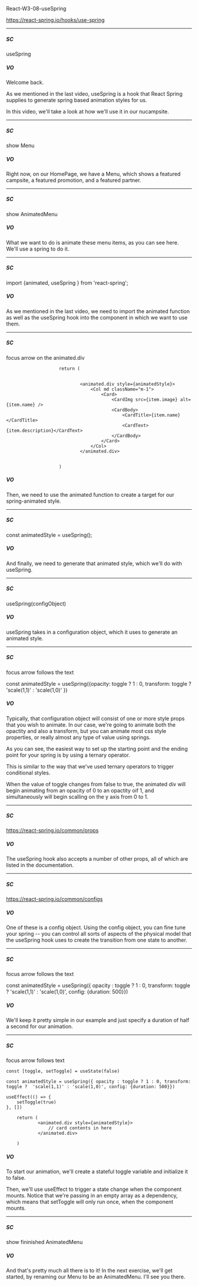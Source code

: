 React-W3-08-useSpring

https://react-spring.io/hooks/use-spring

--- 

##### SC

useSpring

##### VO

Welcome back.  

As we mentioned in the last video, useSpring is a hook that React Spring supplies to generate spring based animation styles for us.

In this video, we'll take a look at how we'll use it in our nucampsite.

--- 

##### SC

show Menu

##### VO

Right now, on our HomePage, we have a Menu, which shows a featured campsite, a featured promotion, and a featured partner. 

--- 

##### SC

show AnimatedMenu


##### VO
 What we want to do is animate these menu items, as you can see here.  We'll use a spring to do it.

--- 

##### SC

import {animated, useSpring } from 'react-spring';

##### VO

As we mentioned in the last video, we need to import the animated function as well as the useSpring hook into the component in which we want to use them.

--- 

##### SC

focus arrow on the animated.div


                        return (
                            
                            
                                <animated.div style={animatedStyle}>
                                    <Col md className="m-1">        
                                        <Card>
                                            <CardImg src={item.image} alt={item.name} />
                                            <CardBody>
                                                <CardTitle>{item.name}</CardTitle>
                                                <CardText>{item.description}</CardText>
                                            </CardBody>
                                        </Card>
                                    </Col>  
                                </animated.div>
                            
                            
                        )

##### VO

Then, we need to use the animated function to create a target for our spring-animated style.

--- 

##### SC

const animatedStyle = useSpring();

##### VO

And finally, we need to generate that animated style, which we'll do with useSpring.

--- 

##### SC

useSpring(configObject)

##### VO

useSpring takes in a configuration object, which it uses to generate an animated style.


--- 

##### SC

focus arrow follows the text


const animatedStyle = useSpring({opacity: toggle ? 1 : 0, transform: toggle ?  'scale(1,1)' : 'scale(1,0)' })

##### VO

Typically, that configuration object will consist of one or more style props that you wish to animate.  In our case, we're going to animate both the opactity and also a transform, but you can animate most css style properties, or really almost any type of value using springs.

As you can see, the easiest way to set up the starting point and the ending point for your spring is by using a ternary operator.

This is similar to the way that we've used ternary operators to trigger conditional styles.  

When the value of toggle changes from false to true, the animated div will begin animating from an opacity of 0 to an opactity oif 1, and simultaneously will begin scalling on the y axis from 0 to 1.



--- 

##### SC
https://react-spring.io/common/props


##### VO

The useSpring hook also accepts a number of other props, all of which are listed in the documentation.  

--- 

##### SC

https://react-spring.io/common/configs

##### VO

One of these is a config object.  Using the config object, you can fine tune your spring -- you can control all sorts of aspects of the physical model that the useSpring hook uses to create the transition from one state to another. 


--- 

##### SC

focus arrow follows the text


const animatedStyle = useSpring({ opacity : toggle ? 1 : 0, transform: toggle ?  'scale(1,1)' : 'scale(1,0)', config: {duration: 500}})

##### VO

We'll keep it pretty simple in our example and just specify a duration of half a second for our animation.


--- 

##### SC

focus arrow follows text

    const [toggle, setToggle] = useState(false)

    const animatedStyle = useSpring({ opacity : toggle ? 1 : 0, transform: toggle ?  'scale(1,1)' : 'scale(1,0)', config: {duration: 500}})

    useEffect(() => {
        setToggle(true)
    }, [])   

        return (     
                <animated.div style={animatedStyle}>
                    // card contents in here
                </animated.div>

        )




##### VO

To start our animation, we'll create a stateful toggle variable and initialize it to false.

Then, we'll use useEffect to trigger a state change when the component mounts.  Notice that we're passing in an empty array as a dependency, which means that setToggle will only run once, when the component mounts.

--- 

##### SC

show fininished AnimatedMenu

##### VO

And that's pretty much all there is to it!  In the next exercise, we'll get started, by renaming our Menu to be an AnimatedMenu.  I'll see you there. 